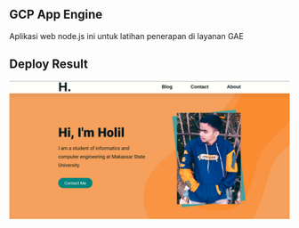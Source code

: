 ## GCP App Engine
Aplikasi web node.js ini untuk latihan penerapan di layanan GAE
## Deploy Result
<img src="https://github.com/lil-id/aboutMe/blob/d0892028a0c03bf1924a71307f1192c5154f3670/img_preview.png">

